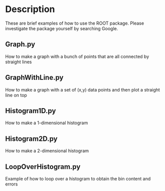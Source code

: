 # Description
These are brief examples of how to use the ROOT package.  Please investigate the
package yourself by searching Google.  

## Graph.py
How to make a graph with a bunch of points that are all connected by straight lines

## GraphWithLine.py
How to make a graph with a set of (x,y) data points and then plot a straight line on top

## Histogram1D.py
How to make a 1-dimensional histogram

## Histogram2D.py
How to make a 2-dimensional histogram

## LoopOverHistogram.py
Example of how to loop over a histogram to obtain the bin content and errors